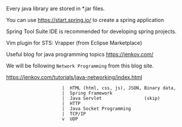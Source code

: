Every java library are stored in *.jar files.

You can use https://start.spring.io/ to create a spring application

Spring Tool Suite IDE is recommended for developing spring projects.

Vim plugin for STS: Vrapper (from Eclipse Marketplace)

Useful blog for java programming topics
https://jenkov.com/    

We will be following `Network Programming` from this blog site.

https://jenkov.com/tutorials/java-networking/index.html
        
            
                         |  HTML (html, css, js), JSON, Binary data,
                         |  Spring Framework
                         |  Java Servlet                (skip)
                         |  HTTP
                         |  Java Socket Programming
                         |  TCP/IP
                         v  UDP
        
            
            
                    
